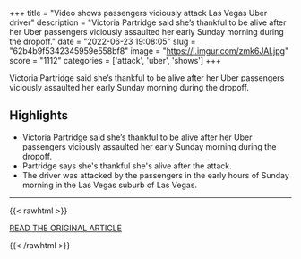 +++
title = "Video shows passengers viciously attack Las Vegas Uber driver"
description = "Victoria Partridge said she’s thankful to be alive after her Uber passengers viciously assaulted her early Sunday morning during the dropoff."
date = "2022-06-23 19:08:05"
slug = "62b4b9f5342345959e558bf8"
image = "https://i.imgur.com/zmk6JAI.jpg"
score = "1112"
categories = ['attack', 'uber', 'shows']
+++

Victoria Partridge said she’s thankful to be alive after her Uber passengers viciously assaulted her early Sunday morning during the dropoff.

## Highlights

- Victoria Partridge said she’s thankful to be alive after her Uber passengers viciously assaulted her early Sunday morning during the dropoff.
- Partridge says she's thankful she's alive after the attack.
- The driver was attacked by the passengers in the early hours of Sunday morning in the Las Vegas suburb of Las Vegas.

---

{{< rawhtml >}}
  <p class="article-category">
    <a target="_blank" href="https://news3lv.com/news/local/video-shows-passengers-viciously-attack-las-vegas-uber-driver">READ THE ORIGINAL ARTICLE</a>
  </p>
{{< /rawhtml >}}
